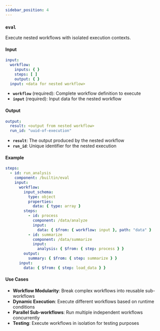 ```yaml
---
sidebar_position: 4
---
```


### `eval`

Execute nested workflows with isolated execution contexts.

#### Input

```yaml
input:
  workflow:
    inputs: { }
    steps: [ ]
    output: { }
  input: <data for nested workflow>
```

- **`workflow`** (required): Complete workflow definition to execute
- **`input`** (required): Input data for the nested workflow

#### Output

```yaml
output:
  result: <output from nested workflow>
  run_id: "uuid-of-execution"
```

- **`result`**: The output produced by the nested workflow
- **`run_id`**: Unique identifier for the nested execution

#### Example

```yaml
steps:
  - id: run_analysis
    component: /builtin/eval
    input:
      workflow:
        input_schema:
          type: object
          properties:
            data: { type: array }
        steps:
          - id: process
            component: /data/analyze
            input:
              data: { $from: { workflow: input }, path: "data" }
          - id: summarize
            component: /data/summarize
            input:
              analysis: { $from: { step: process } }
        output:
          summary: { $from: { step: summarize } }
      input:
        data: { $from: { step: load_data } }
```

#### Use Cases

- **Workflow Modularity**: Break complex workflows into reusable sub-workflows
- **Dynamic Execution**: Execute different workflows based on runtime conditions
- **Parallel Sub-workflows**: Run multiple independent workflows concurrently
- **Testing**: Execute workflows in isolation for testing purposes
